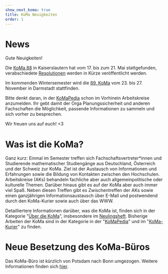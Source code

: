 ```yaml
---
show_next_koma: true
title: KoMa Neuigkeiten
order: 1
---
```


# News

Gute Neuigkeiten!

Die [KoMa 88](https://komapedia.org/wiki/KoMa_88) in Kaiserslautern hat vom 17. bis zum 21. Mai stattgefunden, verabschiedete [Resolutionen](./publikationen/resolutionen) werden in Kürze veröffentlicht werden.

Im kommenden Wintersemester wird die [89. KoMa](https://www.koma89.tu-darmstadt.de/) vom 23. bis 27. November in Darmstadt stattfinden.

Bitte denkt daran, in der [KoMaPedia](./KoMaPedia) schon im Vorhinein Arbeitskreise anzumelden.
Ihr gebt damit der Orga Planungssicherheit und anderen Fachschaften die Möglichkeit, passende Informationen zu sammeln und sich vorher zu besprechen.

Wir freuen uns auf euch! <3

# Was ist die KoMa?

Ganz kurz: Einmal im Semester treffen sich Fachschaftsvertreter\*innen und Studierende mathematischer Studiengänge aus Deutschland, Österreich und der Schweiz zur KoMa.
Ziel ist der Austausch von Informationen und Erfahrungen sowie die Bildung von Kontakten zwischen den Hochschulen.
Arbeitskreise (AKs) behandeln fachliche aber auch allgemeinpolitische oder kulturelle Themen. Darüber hinaus gibt es auf der KoMa aber auch immer viel Spaß.
Neben diesen Treffen gibt es Zwischentreffen der AKs sowie einen ganzjährigen Informationsaustausch über E-Mail und postwendend durch den KoMa-Kurier sowie auch über das WWW.

Detailliertere Informationen darüber, was die KoMa ist, finden sich in der Kategorie "[Über die KoMa](./ueber_die_koma/)", insbesondere im [Neulingsheft](./publikationen/neulingsheft/). 
Bisherige Arbeiten der KoMa sind in der Kategorie in der "[KoMaPedia](./KoMaPedia/)" und im "[KoMa-Kurier](./publikationen/koma-kurier/)" zu finden.

# Neue Besetzung des KoMa-Büros
Das KoMa-Büro ist kürzlich von Potsdam nach Bonn umgezogen.
Weitere Informationen finden sich [hier](./kommunikation/koma-buero/).
